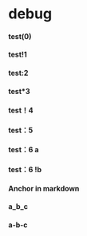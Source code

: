 # debug

   

#### test(0)

#### test!1

#### test:2

#### test*3

#### test！4

#### test：5

#### test：6 a

#### test：6 !b

#### Anchor in markdown

#### a_b_c

#### a-b-c







